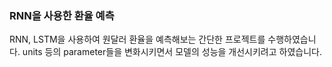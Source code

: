 ### RNN을 사용한 환율 예측
RNN, LSTM을 사용하여 원달러 환율을 예측해보는 간단한 프로젝트를 수행하였습니다. units 등의 parameter들을 변화시키면서 모델의
성능을 개선시키려고 하였습니다.
